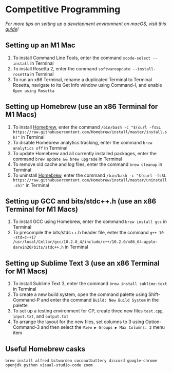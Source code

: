 # Competitive Programming
*For more tips on setting up a development environment on macOS, visit this [guide](https://sourabhbajaj.com/mac-setup/)!*

## Setting up an M1 Mac
1.  To install Command Line Tools, enter the command `xcode-select --install` in Terminal
2.  To install Rosetta 2, enter the command `softwareupdate --install-rosetta` in Terminal
3.  To run an x86 Terminal, rename a duplicated Terminal to Terminal Rosetta, navigate to its Get Info window using Command-I, and enable `Open using Rosetta` 

## Setting up Homebrew (use an x86 Terminal for M1 Macs)
1. To install [Homebrew](https://brew.sh), enter the command `/bin/bash -c "$(curl -fsSL https://raw.githubusercontent.com/Homebrew/install/master/install.sh)"` in Terminal
2. To disable Homebrew analytics tracking, enter the command `brew analytics off` in Terminal
3. To update Homebrew and all currently installed packages, enter the command `brew update && brew upgrade` in Terminal
4. To remove old cache and log files, enter the command `brew cleanup` in Terminal
5. To uninstall [Homebrew](https://github.com/homebrew/install#uninstall-homebrew), enter the command `/bin/bash -c "$(curl -fsSL https://raw.githubusercontent.com/Homebrew/install/master/uninstall.sh)"` in Terminal

## Setting up GCC and bits/stdc++.h (use an x86 Terminal for M1 Macs)
1. To install GCC using Homebrew, enter the command `brew install gcc` in Terminal
2. To precompile the bits/stdc++.h header file, enter the command `g++-10 -std=c++17 /usr/local/Cellar/gcc/10.2.0_4/include/c++/10.2.0/x86_64-apple-darwin20/bits/stdc++.h` in Terminal

## Setting up Sublime Text 3 (use an x86 Terminal for M1 Macs)
1. To install Sublime Text 3, enter the command `brew install sublime-text` in Terminal
2. To create a new build system, open the command palette using Shift-Command-P and enter the command `Build: New Build System` in the palette
3. To set up a testing environment for CP, create three new files `test.cpp`, `input.txt`, and `output.txt`
4. To arrange the layout for the new files, set columns to 3 using Option-Command-3 and then select the `View ▶ Groups ▶ Max Columns: 2` menu item

## Useful Homebrew casks
`brew install alfred bitwarden coconutbattery discord google-chrome openjdk python visual-studio-code zoom`
